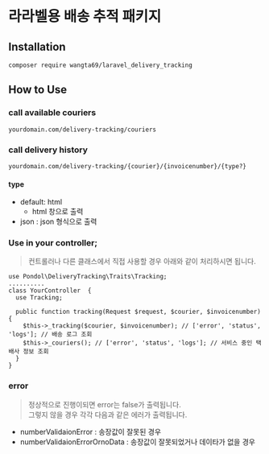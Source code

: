 # 라라벨용 배송 추적 패키지

## Installation
```
composer require wangta69/laravel_delivery_tracking
```

## How to Use
### call available couriers
```
yourdomain.com/delivery-tracking/couriers
```

### call delivery history
```
yourdomain.com/delivery-tracking/{courier}/{invoicenumber}/{type?}
```
#### type
- default: html
  - html 창으로 출력
- json : json 형식으로 출력

### Use in your controller;
> 컨트롤러나 다른 클래스에서 직접 사용할 경우 아래와 같이 처리하시면 됩니다.
```
use Pondol\DeliveryTracking\Traits\Tracking;
..........
class YourController  {
  use Tracking;

  public function tracking(Request $request, $courier, $invoicenumber) {
    $this->_tracking($courier, $invoicenumber); // ['error', 'status', 'logs']; // 배송 로그 조회
    $this->_couriers(); // ['error', 'status', 'logs']; // 서비스 중인 택배사 정보 조회
  }
}
```
### error
> 정상적으로 진행이되면 error는 false가 출력됩니다. <br>
> 그렇지 않을 경우 각각 다음과 같은 에러가 출력됩니다.
- numberValidaionError : 송장값이 잘못된 경우
- numberValidaionErrorOrnoData : 송장값이 잘못되었거나 데이타가 없을 경우
 
